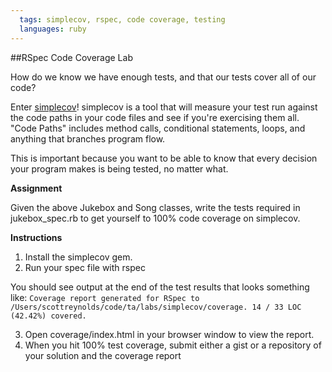 ```yaml
---
  tags: simplecov, rspec, code coverage, testing
  languages: ruby
---
```

##RSpec Code Coverage Lab

How do we know we have enough tests, and that our tests cover all of our code?

Enter [simplecov](https://github.com/colszowka/simplecov)! simplecov is a tool that will measure your test run against the code paths in your code files and see if you're exercising them all. "Code Paths" includes method calls, conditional statements, loops, and anything that branches program flow.

This is important because you want to be able to know that every decision your program makes is being tested, no matter what.

**Assignment**

Given the above Jukebox and Song classes, write the tests required in jukebox_spec.rb to get yourself to 100% code coverage on simplecov.

**Instructions**

1. Install the simplecov gem.
2. Run your spec file with rspec

You should see output at the end of the test results that looks something like:
`Coverage report generated for RSpec to /Users/scottreynolds/code/ta/labs/simplecov/coverage. 14 / 33 LOC (42.42%) covered.`

3. Open coverage/index.html in your browser window to view the report.
4. When you hit 100% test coverage, submit either a gist or a repository of your solution and the coverage report

